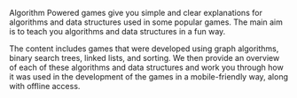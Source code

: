 Algorithm Powered games give you simple and clear explanations for algorithms and data structures used in some popular games. 
The main aim is to teach you algorithms and data structures in a fun way.

The content includes games that were developed using graph algorithms, binary search trees, linked lists, and sorting.
We then provide an overview of each of these algorithms and data structures and work you through how it was used in the development of the games in a mobile-friendly way, along with offline access.
